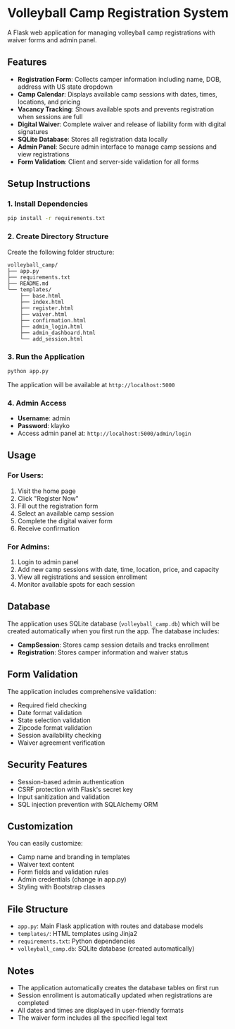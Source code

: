 # Volleyball Camp Registration System

A Flask web application for managing volleyball camp registrations with waiver forms and admin panel.

## Features

- **Registration Form**: Collects camper information including name, DOB, address with US state dropdown
- **Camp Calendar**: Displays available camp sessions with dates, times, locations, and pricing
- **Vacancy Tracking**: Shows available spots and prevents registration when sessions are full
- **Digital Waiver**: Complete waiver and release of liability form with digital signatures
- **SQLite Database**: Stores all registration data locally
- **Admin Panel**: Secure admin interface to manage camp sessions and view registrations
- **Form Validation**: Client and server-side validation for all forms

## Setup Instructions

### 1. Install Dependencies

```bash
pip install -r requirements.txt
```

### 2. Create Directory Structure

Create the following folder structure:

```
volleyball_camp/
├── app.py
├── requirements.txt
├── README.md
└── templates/
    ├── base.html
    ├── index.html
    ├── register.html
    ├── waiver.html
    ├── confirmation.html
    ├── admin_login.html
    ├── admin_dashboard.html
    └── add_session.html
```

### 3. Run the Application

```bash
python app.py
```

The application will be available at `http://localhost:5000`

### 4. Admin Access

- **Username**: admin
- **Password**: klayko
- Access admin panel at: `http://localhost:5000/admin/login`

## Usage

### For Users:
1. Visit the home page
2. Click "Register Now"
3. Fill out the registration form
4. Select an available camp session
5. Complete the digital waiver form
6. Receive confirmation

### For Admins:
1. Login to admin panel
2. Add new camp sessions with date, time, location, price, and capacity
3. View all registrations and session enrollment
4. Monitor available spots for each session

## Database

The application uses SQLite database (`volleyball_camp.db`) which will be created automatically when you first run the app. The database includes:

- **CampSession**: Stores camp session details and tracks enrollment
- **Registration**: Stores camper information and waiver status

## Form Validation

The application includes comprehensive validation:
- Required field checking
- Date format validation
- State selection validation
- Zipcode format validation
- Session availability checking
- Waiver agreement verification

## Security Features

- Session-based admin authentication
- CSRF protection with Flask's secret key
- Input sanitization and validation
- SQL injection prevention with SQLAlchemy ORM

## Customization

You can easily customize:
- Camp name and branding in templates
- Waiver text content
- Form fields and validation rules
- Admin credentials (change in app.py)
- Styling with Bootstrap classes

## File Structure

- `app.py`: Main Flask application with routes and database models
- `templates/`: HTML templates using Jinja2
- `requirements.txt`: Python dependencies
- `volleyball_camp.db`: SQLite database (created automatically)

## Notes

- The application automatically creates the database tables on first run
- Session enrollment is automatically updated when registrations are completed
- All dates and times are displayed in user-friendly formats
- The waiver form includes all the specified legal text